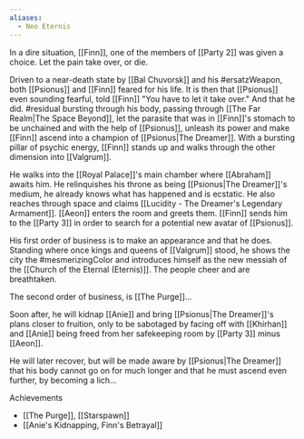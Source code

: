 ```yaml
---
aliases:
  - Neo Eternis
---
```

In a dire situation, [[Finn]], one of the members of [[Party 2]] was given a choice. Let the pain take over, or die.

Driven to a near-death state by [[Bal Chuvorsk]] and his #ersatzWeapon, both [[Psionus]] and [[Finn]] feared for his life. It is then that [[Psionus]] even sounding fearful, told [[Finn]] "You have to let it take over." And that he did. #residual bursting through his body, passing through [[The Far Realm|The Space Beyond]], let the parasite that was in [[Finn]]'s stomach to be unchained and with the help of [[Psionus]], unleash its power and make [[Finn]] ascend into a champion of [[Psionus|The Dreamer]]. With a bursting pillar of psychic energy, [[Finn]] stands up and walks through the other dimension into [[Valgrum]].

He walks into the [[Royal Palace]]'s main chamber where [[Abraham]] awaits him. He relinquishes his throne as being [[Psionus|The Dreamer]]'s medium, he already knows what has happened and is ecstatic. He also reaches through space and claims [[Lucidity - The Dreamer's Legendary Armament]]. [[Aeon]] enters the room and greets them. [[Finn]] sends him to the [[Party 3]] in order to search for a potential new avatar of [[Psionus]].

His first order of business is to make an appearance and that he does. Standing where once kings and queens of [[Valgrum]] stood, he shows the city the #mesmerizingColor and introduces himself as the new messiah of the [[Church of the Eternal (Eternis)]]. The people cheer and are breathtaken.

The second order of business, is [[The Purge]]...

Soon after, he will kidnap [[Anie]] and bring [[Psionus|The Dreamer]]'s plans closer to fruition, only to be sabotaged by facing off with [[Khirhan]] and [[Anie]] being freed from her safekeeping room by [[Party 3]] minus [[Aeon]].

He will later recover, but will be made aware by [[Psionus|The Dreamer]] that his body cannot go on for much longer and that he must ascend even further, by becoming a lich...

Achievements
- [[The Purge]], [[Starspawn]]
- [[Anie's Kidnapping, Finn's Betrayal]]